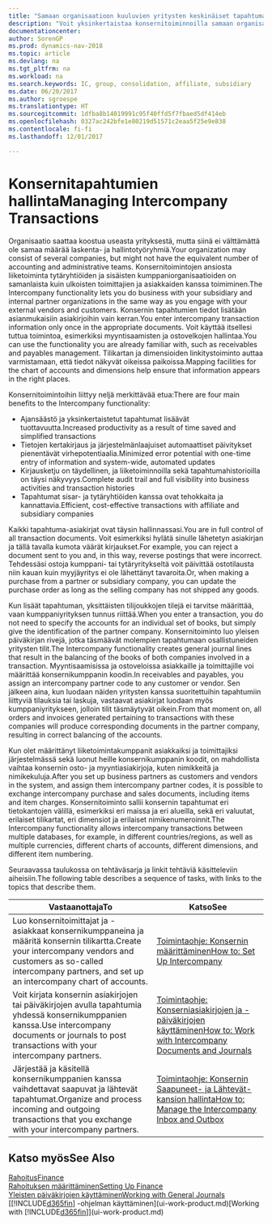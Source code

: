 ```yaml
---
title: "Samaan organisaatioon kuuluvien yritysten keskinäiset tapahtumat"
description: "Voit yksinkertaistaa konsernitoiminnoilla samaan organisaatioon kuuluvien yritysten välisiä liiketoimintaprosesseja ja tapahtumia."
documentationcenter: 
author: SorenGP
ms.prod: dynamics-nav-2018
ms.topic: article
ms.devlang: na
ms.tgt_pltfrm: na
ms.workload: na
ms.search.keywords: IC, group, consolidation, affiliate, subsidiary
ms.date: 06/20/2017
ms.author: sgroespe
ms.translationtype: HT
ms.sourcegitcommit: 1dfba8b14019991c95f40ffd5f7fbaed5df414eb
ms.openlocfilehash: 0327ac242bfe1e80219d51571c2eaa5f25e9e838
ms.contentlocale: fi-fi
ms.lasthandoff: 12/01/2017

---
```

# <a name="managing-intercompany-transactions"></a><span data-ttu-id="ecf63-103">Konsernitapahtumien hallinta</span><span class="sxs-lookup"><span data-stu-id="ecf63-103">Managing Intercompany Transactions</span></span>
<span data-ttu-id="ecf63-104">Organisaatio saattaa koostua useasta yrityksestä, mutta siinä ei välttämättä ole samaa määrää laskenta- ja hallintotyöryhmiä.</span><span class="sxs-lookup"><span data-stu-id="ecf63-104">Your organization may consist of several companies, but might not have the equivalent number of accounting and administrative teams.</span></span> <span data-ttu-id="ecf63-105">Konsernitoimintojen ansiosta liiketoiminta tytäryhtiöiden ja sisäisten kumppaniorganisaatioiden on samanlaista kuin ulkoisten toimittajien ja asiakkaiden kanssa toimiminen.</span><span class="sxs-lookup"><span data-stu-id="ecf63-105">The Intercompany functionality lets you do business with your subsidiary and internal partner organizations in the same way as you engage with your external vendors and customers.</span></span> <span data-ttu-id="ecf63-106">Konsernin tapahtumien tiedot lisätään asianmukaisiin asiakirjoihin vain kerran.</span><span class="sxs-lookup"><span data-stu-id="ecf63-106">You enter intercompany transaction information only once in the appropriate documents.</span></span> <span data-ttu-id="ecf63-107">Voit käyttää itsellesi tuttua toimintoa, esimerkiksi myyntisaamisten ja ostovelkojen hallintaa.</span><span class="sxs-lookup"><span data-stu-id="ecf63-107">You can use the functionality you are already familiar with, such as receivables and payables management.</span></span> <span data-ttu-id="ecf63-108">Tilikartan ja dimensioiden linkitystoiminto auttaa varmistamaan, että tiedot näkyvät oikeissa paikoissa.</span><span class="sxs-lookup"><span data-stu-id="ecf63-108">Mapping facilities for the chart of accounts and dimensions help ensure that information appears in the right places.</span></span>  

<span data-ttu-id="ecf63-109">Konsernitoimintoihin liittyy neljä merkittävää etua:</span><span class="sxs-lookup"><span data-stu-id="ecf63-109">There are four main benefits to the Intercompany functionality:</span></span>  

- <span data-ttu-id="ecf63-110">Ajansäästö ja yksinkertaistetut tapahtumat lisäävät tuottavuutta.</span><span class="sxs-lookup"><span data-stu-id="ecf63-110">Increased productivity as a result of time saved and simplified transactions</span></span>  
- <span data-ttu-id="ecf63-111">Tietojen kertakirjaus ja järjestelmänlaajuiset automaattiset päivitykset pienentävät virhepotentiaalia.</span><span class="sxs-lookup"><span data-stu-id="ecf63-111">Minimized error potential with one-time entry of information and system-wide, automated updates</span></span>  
- <span data-ttu-id="ecf63-112">Kirjausketju on täydellinen, ja liiketoiminnoilla sekä tapahtumahistorioilla on täysi näkyvyys.</span><span class="sxs-lookup"><span data-stu-id="ecf63-112">Complete audit trail and full visibility into business activities and transaction histories</span></span>  
- <span data-ttu-id="ecf63-113">Tapahtumat sisar- ja tytäryhtiöiden kanssa ovat tehokkaita ja kannattavia.</span><span class="sxs-lookup"><span data-stu-id="ecf63-113">Efficient, cost-effective transactions with affiliate and subsidiary companies</span></span>  

<span data-ttu-id="ecf63-114">Kaikki tapahtuma-asiakirjat ovat täysin hallinnassasi.</span><span class="sxs-lookup"><span data-stu-id="ecf63-114">You are in full control of all transaction documents.</span></span> <span data-ttu-id="ecf63-115">Voit esimerkiksi hylätä sinulle lähetetyn asiakirjan ja tällä tavalla kumota väärät kirjaukset.</span><span class="sxs-lookup"><span data-stu-id="ecf63-115">For example, you can reject a document sent to you and, in this way, reverse postings that were incorrect.</span></span> <span data-ttu-id="ecf63-116">Tehdessäsi ostoja kumppani- tai tytäryritykseltä voit päivittää ostotilausta niin kauan kuin myyjäyritys ei ole lähettänyt tavaroita.</span><span class="sxs-lookup"><span data-stu-id="ecf63-116">Or, when making a purchase from a partner or subsidiary company, you can update the purchase order as long as the selling company has not shipped any goods.</span></span>  

<span data-ttu-id="ecf63-117">Kun lisäät tapahtuman, yksittäisten tilijoukkojen tilejä ei tarvitse määrittää, vaan kumppaniyrityksen tunnus riittää.</span><span class="sxs-lookup"><span data-stu-id="ecf63-117">When you enter a transaction, you do not need to specify the accounts for an individual set of books, but simply give the identification of the partner company.</span></span> <span data-ttu-id="ecf63-118">Konsernitoiminto luo yleisen päiväkirjan rivejä, jotka täsmäävät molempien tapahtumaan osallistuneiden yritysten tilit.</span><span class="sxs-lookup"><span data-stu-id="ecf63-118">The Intercompany functionality creates general journal lines that result in the balancing of the books of both companies involved in a transaction.</span></span> <span data-ttu-id="ecf63-119">Myyntisaamisissa ja ostoveloissa asiakkaille ja toimittajille voi määrittää konsernikumppanin koodin.</span><span class="sxs-lookup"><span data-stu-id="ecf63-119">In receivables and payables, you assign an intercompany partner code to any customer or vendor.</span></span> <span data-ttu-id="ecf63-120">Sen jälkeen aina, kun luodaan näiden yritysten kanssa suoritettuihin tapahtumiin liittyviä tilauksia tai laskuja, vastaavat asiakirjat luodaan myös kumppaniyritykseen, jolloin tilit täsmäytyvät oikein.</span><span class="sxs-lookup"><span data-stu-id="ecf63-120">From that moment on, all orders and invoices generated pertaining to transactions with these companies will produce corresponding documents in the partner company, resulting in correct balancing of the accounts.</span></span>  

 <span data-ttu-id="ecf63-121">Kun olet määrittänyt liiketoimintakumppanit asiakkaiksi ja toimittajiksi järjestelmässä sekä luonut heille konsernikumppanin koodit, on mahdollista vaihtaa konsernin osto- ja myyntiasiakirjoja, kuten nimikkeitä ja nimikekuluja.</span><span class="sxs-lookup"><span data-stu-id="ecf63-121">After you set up business partners as customers and vendors in the system, and assign them intercompany partner codes, it is possible to exchange intercompany purchase and sales documents, including items and item charges.</span></span> <span data-ttu-id="ecf63-122">Konsernitoiminto sallii konsernin tapahtumat eri tietokantojen välillä, esimerkiksi eri maissa ja eri alueilla, sekä eri valuutat, erilaiset tilikartat, eri dimensiot ja erilaiset nimikenumeroinnit.</span><span class="sxs-lookup"><span data-stu-id="ecf63-122">The Intercompany functionality allows intercompany transactions between multiple databases, for example, in different countries/regions, as well as multiple currencies, different charts of accounts, different dimensions, and different item numbering.</span></span>  

<span data-ttu-id="ecf63-123">Seuraavassa taulukossa on tehtäväsarja ja linkit tehtäviä käsitteleviin aiheisiin.</span><span class="sxs-lookup"><span data-stu-id="ecf63-123">The following table describes a sequence of tasks, with links to the topics that describe them.</span></span>

 |<span data-ttu-id="ecf63-124">Vastaanottaja</span><span class="sxs-lookup"><span data-stu-id="ecf63-124">To</span></span> |<span data-ttu-id="ecf63-125">Katso</span><span class="sxs-lookup"><span data-stu-id="ecf63-125">See</span></span>|
 |---|---|
 |<span data-ttu-id="ecf63-126">Luo konsernitoimittajat ja -asiakkaat konsernikumppaneina ja määritä konsernin tilikartta.</span><span class="sxs-lookup"><span data-stu-id="ecf63-126">Create your intercompany vendors and customers as so-called intercompany partners, and set up an intercompany chart of accounts.</span></span>|[<span data-ttu-id="ecf63-127">Toimintaohje: Konsernin määrittäminen</span><span class="sxs-lookup"><span data-stu-id="ecf63-127">How to: Set Up Intercompany</span></span>](intercompany-how-setup.md)|
 |<span data-ttu-id="ecf63-128">Voit kirjata konsernin asiakirjojen tai päiväkirjojen avulla tapahtumia yhdessä konsernikumppanien kanssa.</span><span class="sxs-lookup"><span data-stu-id="ecf63-128">Use intercompany documents or journals to post transactions with your intercompany partners.</span></span>|[<span data-ttu-id="ecf63-129">Toimintaohje: Konserniasiakirjojen ja -päiväkirjojen käyttäminen</span><span class="sxs-lookup"><span data-stu-id="ecf63-129">How to: Work with Intercompany Documents and Journals</span></span>](intercompany-how-work-documents-journals.md)|
 |<span data-ttu-id="ecf63-130">Järjestää ja käsitellä konsernikumppanien kanssa vaihdettavat saapuvat ja lähtevät tapahtumat.</span><span class="sxs-lookup"><span data-stu-id="ecf63-130">Organize and process incoming and outgoing transactions that you exchange with your intercompany partners.</span></span>|[<span data-ttu-id="ecf63-131">Toimintaohje: Konsernin Saapuneet- ja Lähtevät-kansion hallinta</span><span class="sxs-lookup"><span data-stu-id="ecf63-131">How to: Manage the Intercompany Inbox and Outbox</span></span>](intercompany-how-manage-intercompany-inbox.md)|

## <a name="see-also"></a><span data-ttu-id="ecf63-132">Katso myös</span><span class="sxs-lookup"><span data-stu-id="ecf63-132">See Also</span></span>
[<span data-ttu-id="ecf63-133">Rahoitus</span><span class="sxs-lookup"><span data-stu-id="ecf63-133">Finance</span></span>](finance.md)  
[<span data-ttu-id="ecf63-134">Rahoituksen määrittäminen</span><span class="sxs-lookup"><span data-stu-id="ecf63-134">Setting Up Finance</span></span>](finance-setup-finance.md)  
[<span data-ttu-id="ecf63-135">Yleisten päiväkirjojen käyttäminen</span><span class="sxs-lookup"><span data-stu-id="ecf63-135">Working with General Journals</span></span>](ui-work-general-journals.md)  
<span data-ttu-id="ecf63-136">[[!INCLUDE[d365fin](includes/d365fin_md.md)] -ohjelman käyttäminen](ui-work-product.md)</span><span class="sxs-lookup"><span data-stu-id="ecf63-136">[Working with [!INCLUDE[d365fin](includes/d365fin_md.md)]](ui-work-product.md)</span></span>

